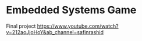# Embedded Systems Game
Final project
https://www.youtube.com/watch?v=212aoJjoHoY&ab_channel=safinrashid
